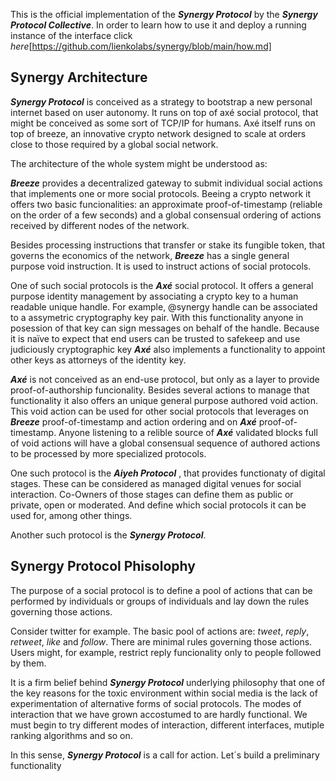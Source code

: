 This is the official implementation of the ***Synergy Protocol*** by the ***Synergy 
Protocol Collective***. In order to learn how to use it and deploy a running 
instance of the interface click *here*[https://github.com/lienkolabs/synergy/blob/main/how.md]

## Synergy Architecture

***Synergy Protocol*** is conceived as a strategy to bootstrap a new personal internet 
based on user autonomy. It runs on top of axé social protocol, that might be
conceived as some sort of TCP/IP for humans. Axé itself runs on top of breeze, 
an innovative crypto network designed to scale at orders close to those required
by a global social network. 

The architecture of the whole system might be understood as:

***Breeze*** provides a decentralized gateway to submit individual social actions
that implements one or more social protocols. Beeing a crypto network it offers
two basic funcionalities: an approximate proof-of-timestamp (reliable on the 
order of a few seconds) and a global consensual ordering of actions received by 
different nodes of the network. 

Besides processing instructions that transfer or stake its fungible token,
that governs the economics of the network, ***Breeze*** has a single general purpose 
void instruction. It is used to instruct actions of social protocols. 

One of such social protocols is the ***Axé*** social protocol. It offers a general 
purpose identity management by associating a crypto key to a human readable
unique handle. For example, @synergy handle can be associated to a assymetric
cryptography key pair. With this functionality anyone in posession of that key
can sign messages on behalf of the handle. Because it is naïve to expect that 
end users can be trusted to safekeep and use judiciously cryptographic key ***Axé***
also implements a functionality to appoint other keys as attorneys of the 
identity key. 

***Axé*** is not conceived as an end-use protocol, but only as a layer to provide 
proof-of-authorship funcionality. Besides several actions to manage that 
functionality it also offers an unique general purpose authored void action. 
This void action can be used for other social protocols that leverages on 
***Breeze*** proof-of-timestamp and action ordering and on ***Axé*** proof-of-timestamp. 
Anyone listening to a relible source of ***Axé*** validated blocks full of void 
actions will have a global consensual sequence of authored actions to be 
processed by more specialized protocols. 

One such protocol is the ***Aiyeh Protocol***  , that provides functionaty of digital
stages. These can be considered as managed digital venues for social 
interaction. Co-Owners of those stages can define them as public or private, 
open or moderated. And define which social protocols it can be used for, among
other things. 

Another such protocol is the ***Synergy Protocol***. 

## Synergy Protocol Phisolophy

The purpose of a social protocol is to define a pool of actions that can be 
performed by individuals or groups of individuals and lay down the rules 
governing those actions. 

Consider twitter for example. The basic pool of actions are: *tweet*, *reply*, 
*retweet*, *like* and *follow*. There are minimal rules governing those actions.
Users might, for example, restrict reply funcionality only to people followed by
them. 

It is a firm belief behind ***Synergy Protocol*** underlying philosophy that one of
the key reasons for the toxic environment within social media is the lack of 
experimentation of alternative forms of social protocols. The modes of 
interaction that we have grown accostumed to are hardly functional. We must 
begin to try different modes of interaction, different interfaces, mutiple ranking
algorithms and so on. 

In this sense, ***Synergy Protocol*** is a call for action. Let´s build a 
preliminary functionality 
